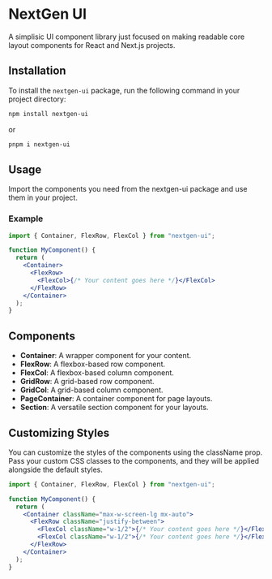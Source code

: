# NextGen UI

A simplisic UI component library just focused on making readable core layout components for React and Next.js projects.

## Installation

To install the `nextgen-ui` package, run the following command in your project directory:

```bash
npm install nextgen-ui
```

or

```bash
pnpm i nextgen-ui
```

## Usage

Import the components you need from the nextgen-ui package and use them in your project.

### Example

```jsx
import { Container, FlexRow, FlexCol } from "nextgen-ui";

function MyComponent() {
  return (
    <Container>
      <FlexRow>
        <FlexCol>{/* Your content goes here */}</FlexCol>
      </FlexRow>
    </Container>
  );
}
```

## Components

- **Container**: A wrapper component for your content.
- **FlexRow**: A flexbox-based row component.
- **FlexCol**: A flexbox-based column component.
- **GridRow**: A grid-based row component.
- **GridCol**: A grid-based column component.
- **PageContainer**: A container component for page layouts.
- **Section**: A versatile section component for your layouts.

## Customizing Styles

You can customize the styles of the components using the className prop. Pass your custom CSS classes to the components, and they will be applied alongside the default styles.

```jsx
import { Container, FlexRow, FlexCol } from "nextgen-ui";

function MyComponent() {
  return (
    <Container className="max-w-screen-lg mx-auto">
      <FlexRow className="justify-between">
        <FlexCol className="w-1/2">{/* Your content goes here */}</FlexCol>
        <FlexCol className="w-1/2">{/* Your content goes here */}</FlexCol>
      </FlexRow>
    </Container>
  );
}
```
